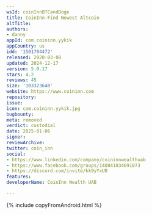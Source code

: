 ```yaml
---
wsId: coinInnBTCandDoge
title: CoinInn-Find Newest Altcoin
altTitle: 
authors:
- danny
appId: com.coininn.yykik
appCountry: us
idd: '1501704472'
released: 2020-03-08
updated: 2024-12-17
version: 5.0.17
stars: 4.2
reviews: 45
size: '103323648'
website: https://www.coininn.com
repository: 
issue: 
icon: com.coininn.yykik.jpg
bugbounty: 
meta: removed
verdict: custodial
date: 2025-01-06
signer: 
reviewArchive: 
twitter: coin_inn
social:
- https://www.linkedin.com/company/coininnwealthuab
- https://www.facebook.com/groups/140841034691073
- https://discord.com/invite/kk9yYxUB
features: 
developerName: CoinInn Wealth UAB

---
```


{% include copyFromAndroid.html %}
